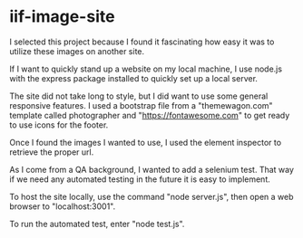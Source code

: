 # iif-image-site

I selected this project because I found it fascinating how easy it was to utilize these images
on another site.  

If I want to quickly stand up a website on my local machine, I 
use node.js with the express package installed to quickly set up a local server.  


The site did not take long to style, but I did want to use some general
responsive features.  I used a bootstrap file from a "themewagon.com" template called photographer and
"https://fontawesome.com" to get ready to use icons for the footer.

Once I found the images I wanted to use, I used the element inspector to retrieve the proper
url.

As I come from a QA background, I wanted to add a selenium test. That way if we need any automated testing
in the future it is easy to implement. 

To host the site locally, use the command "node server.js", then open a web browser to "localhost:3001".

To run the automated test, enter "node test.js".


